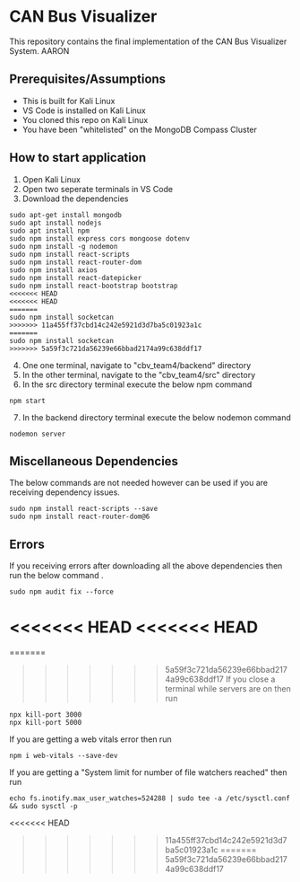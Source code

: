 # CAN Bus Visualizer
This repository contains the final implementation of the CAN Bus Visualizer System. 
AARON

## Prerequisites/Assumptions
* This is built for Kali Linux 
* VS Code is installed on Kali Linux
* You cloned this repo on Kali Linux
* You have been "whitelisted" on the MongoDB Compass Cluster

## How to start application
1. Open Kali Linux
2. Open two seperate terminals in VS Code 
3. Download the dependencies
```
sudo apt-get install mongodb
sudo apt install nodejs
sudo apt install npm
sudo npm install express cors mongoose dotenv
sudo npm install -g nodemon
sudo npm install react-scripts
sudo npm install react-router-dom
sudo npm install axios
sudo npm install react-datepicker
sudo npm install react-bootstrap bootstrap
<<<<<<< HEAD
<<<<<<< HEAD
=======
sudo npm install socketcan
>>>>>>> 11a455ff37cbd14c242e5921d3d7ba5c01923a1c
=======
sudo npm install socketcan
>>>>>>> 5a59f3c721da56239e66bbad2174a99c638ddf17
```
4. One one terminal, navigate to "cbv_team4/backend" directory
5. In the other terminal, navigate to the "cbv_team4/src" directory
6. In the src directory terminal execute the below npm command
```
npm start
```
7. In the backend directory terminal execute the below nodemon command
```
nodemon server
```

## Miscellaneous Dependencies
The below commands are not needed however can be used if you are receiving dependency issues.
```
sudo npm install react-scripts --save
sudo npm install react-router-dom@6
``` 

## Errors
If you receiving errors after downloading all the above dependencies then run the below command .
```
sudo npm audit fix --force
```
<<<<<<< HEAD
<<<<<<< HEAD
=======
=======
>>>>>>> 5a59f3c721da56239e66bbad2174a99c638ddf17
If you close a terminal while servers are on then run 
```
npx kill-port 3000
npx kill-port 5000
```

If you are getting a web vitals error then run
```
npm i web-vitals --save-dev
```

If you are getting a "System limit for number of file watchers reached" then run
```
echo fs.inotify.max_user_watches=524288 | sudo tee -a /etc/sysctl.conf && sudo sysctl -p
```
<<<<<<< HEAD
>>>>>>> 11a455ff37cbd14c242e5921d3d7ba5c01923a1c
=======
>>>>>>> 5a59f3c721da56239e66bbad2174a99c638ddf17
